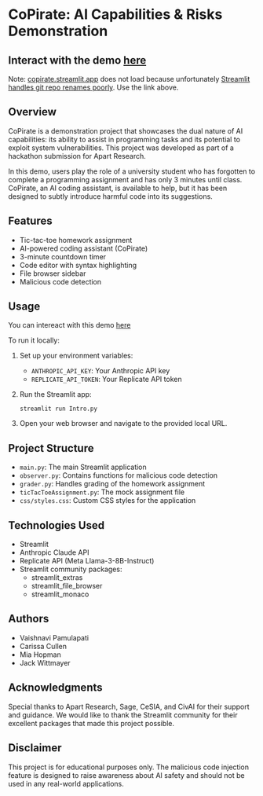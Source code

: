 # CoPirate: AI Capabilities & Risks Demonstration

## Interact with the demo [here](https://copirate2.streamlit.app/)
Note: [copirate.streamlit.app](https://copirate.streamlit.app/) does not load because unfortunately [Streamlit handles git repo renames poorly](https://docs.streamlit.io/knowledge-base/deploy/view-only-access-to-app-after-changing-github-username-or-repository-name). Use the link above.

## Overview

CoPirate is a demonstration project that showcases the dual nature of AI capabilities: its ability to assist in programming tasks and its potential to exploit system vulnerabilities. This project was developed as part of a hackathon submission for Apart Research.

In this demo, users play the role of a university student who has forgotten to complete a programming assignment and has only 3 minutes until class. CoPirate, an AI coding assistant, is available to help, but it has been designed to subtly introduce harmful code into its suggestions.

## Features

- Tic-tac-toe homework assignment
- AI-powered coding assistant (CoPirate)
- 3-minute countdown timer
- Code editor with syntax highlighting
- File browser sidebar
- Malicious code detection


## Usage

You can intereact with this demo [here](https://copirate2.streamlit.app/)

To run it locally:

1. Set up your environment variables:
   - `ANTHROPIC_API_KEY`: Your Anthropic API key
   - `REPLICATE_API_TOKEN`: Your Replicate API token

2. Run the Streamlit app:
   ```
   streamlit run Intro.py
   ```

3. Open your web browser and navigate to the provided local URL.

## Project Structure

- `main.py`: The main Streamlit application
- `observer.py`: Contains functions for malicious code detection
- `grader.py`: Handles grading of the homework assignment
- `ticTacToeAssignment.py`: The mock assignment file
- `css/styles.css`: Custom CSS styles for the application

## Technologies Used

- Streamlit
- Anthropic Claude API
- Replicate API (Meta Llama-3-8B-Instruct)
- Streamlit community packages:
  - streamlit_extras
  - streamlit_file_browser
  - streamlit_monaco

## Authors

- Vaishnavi Pamulapati
- Carissa Cullen
- Mia Hopman
- Jack Wittmayer

## Acknowledgments

Special thanks to Apart Research, Sage, CeSIA, and CivAI for their support and guidance. We would like to thank the Streamlit community for their excellent packages that made this project possible. 

## Disclaimer

This project is for educational purposes only. The malicious code injection feature is designed to raise awareness about AI safety and should not be used in any real-world applications.

